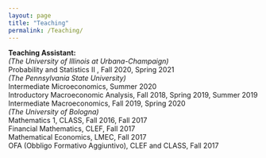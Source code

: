 ```yaml
---
layout: page
title: "Teaching"
permalink: /Teaching/
---
```



**Teaching Assistant:**
<br />
*(The University of Illinois at Urbana-Champaign)*<br />
Probability and Statistics II , Fall 2020, Spring 2021<br />
*(The Pennsylvania State University)*<br />
Intermediate Microeconomics, Summer 2020<br />
Introductory Macroeconomic Analysis, Fall 2018, Spring 2019, Summer 2019<br />
Intermediate Macroeconomics, Fall 2019, Spring 2020<br />
*(The University of Bologna)*<br />
Mathematics 1, CLASS, Fall 2016, Fall 2017<br />
Financial Mathematics, CLEF, Fall 2017<br />
Mathematical Economics, LMEC, Fall 2017<br />
OFA (Obbligo Formativo Aggiuntivo), CLEF and CLASS, Fall 2017<br />


